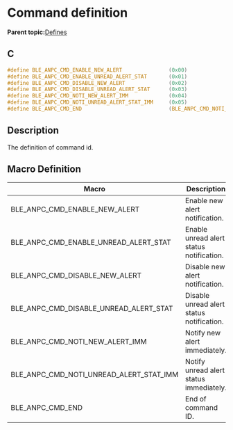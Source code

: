 # Command definition

**Parent topic:**[Defines](GUID-58C2E4E3-24D0-44BB-9EA8-3F381237F37A.md)

## C

```c
#define BLE_ANPC_CMD_ENABLE_NEW_ALERT               (0x00)
#define BLE_ANPC_CMD_ENABLE_UNREAD_ALERT_STAT       (0x01)
#define BLE_ANPC_CMD_DISABLE_NEW_ALERT              (0x02)
#define BLE_ANPC_CMD_DISABLE_UNREAD_ALERT_STAT      (0x03)
#define BLE_ANPC_CMD_NOTI_NEW_ALERT_IMM             (0x04)
#define BLE_ANPC_CMD_NOTI_UNREAD_ALERT_STAT_IMM     (0x05)
#define BLE_ANPC_CMD_END                            (BLE_ANPC_CMD_NOTI_UNREAD_ALERT_STAT_IMM)
```

## Description

The definition of command id.

## Macro Definition

|Macro|Description|
|-----|-----------|
|BLE\_ANPC\_CMD\_ENABLE\_NEW\_ALERT|Enable new alert notification.|
|BLE\_ANPC\_CMD\_ENABLE\_UNREAD\_ALERT\_STAT|Enable unread alert status notification.|
|BLE\_ANPC\_CMD\_DISABLE\_NEW\_ALERT|Disable new alert notification.|
|BLE\_ANPC\_CMD\_DISABLE\_UNREAD\_ALERT\_STAT|Disable unread alert status notification.|
|BLE\_ANPC\_CMD\_NOTI\_NEW\_ALERT\_IMM|Notify new alert immediately.|
|BLE\_ANPC\_CMD\_NOTI\_UNREAD\_ALERT\_STAT\_IMM|Notify unread alert status immediately.|
|BLE\_ANPC\_CMD\_END|End of command ID.|

